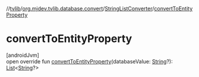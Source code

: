 //[tvlib](../../../index.md)/[org.mjdev.tvlib.database.convert](../index.md)/[StringListConverter](index.md)/[convertToEntityProperty](convert-to-entity-property.md)

# convertToEntityProperty

[androidJvm]\
open override fun [convertToEntityProperty](convert-to-entity-property.md)(databaseValue: [String](https://kotlinlang.org/api/latest/jvm/stdlib/kotlin/-string/index.html)?): [List](https://kotlinlang.org/api/latest/jvm/stdlib/kotlin.collections/-list/index.html)&lt;[String](https://kotlinlang.org/api/latest/jvm/stdlib/kotlin/-string/index.html)?&gt;
